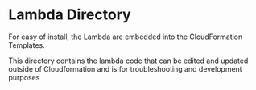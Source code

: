 # Lambda Directory

For easy of install, the Lambda are embedded into the CloudFormation Templates.

This directory contains the lambda code that can be edited and updated outside of Cloudformation and is for troubleshooting and development purposes